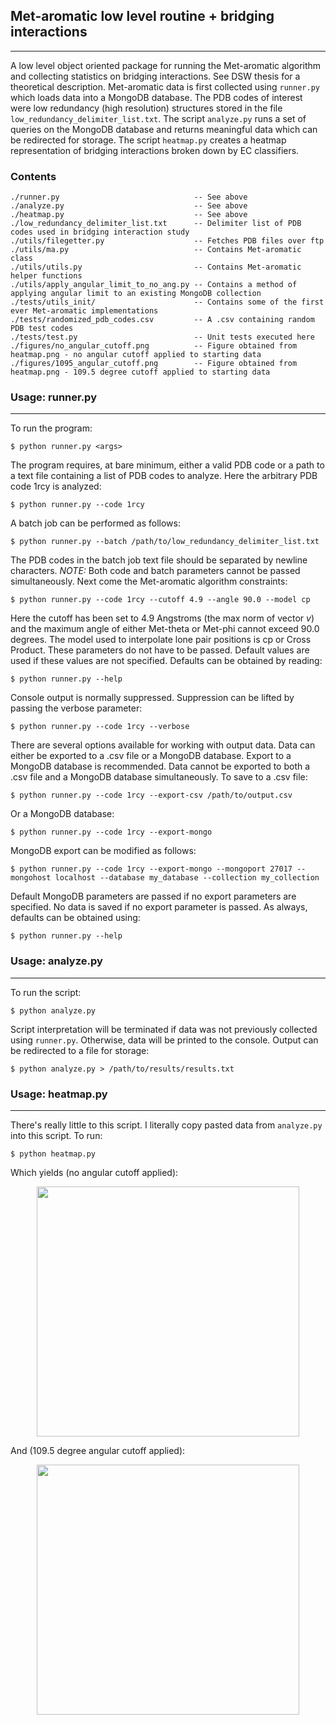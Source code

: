 ## Met-aromatic low level routine + bridging interactions
---  
A low level object oriented package for running the Met-aromatic algorithm and collecting statistics on bridging interactions. See DSW thesis for a theoretical description. Met-aromatic data is first collected using ```runner.py``` which loads data into a MongoDB database. The PDB codes of interest were low redundancy (high resolution) structures stored in the file ```low_redundancy_delimiter_list.txt```. The script ```analyze.py``` runs a set of queries on the MongoDB database and returns meaningful data which can be redirected for storage. The script ```heatmap.py``` creates a heatmap representation of bridging interactions broken down by EC classifiers.

### Contents
```
./runner.py                              -- See above
./analyze.py                             -- See above
./heatmap.py                             -- See above
./low_redundancy_delimiter_list.txt      -- Delimiter list of PDB codes used in bridging interaction study
./utils/filegetter.py                    -- Fetches PDB files over ftp
./utils/ma.py                            -- Contains Met-aromatic class
./utils/utils.py                         -- Contains Met-aromatic helper functions
./utils/apply_angular_limit_to_no_ang.py -- Contains a method of applying angular limit to an existing MongoDB collection
./tests/utils_init/                      -- Contains some of the first ever Met-aromatic implementations
./tests/randomized_pdb_codes.csv         -- A .csv containing random PDB test codes
./tests/test.py                          -- Unit tests executed here
./figures/no_angular_cutoff.png          -- Figure obtained from heatmap.png - no angular cutoff applied to starting data
./figures/1095_angular_cutoff.png        -- Figure obtained from heatmap.png - 109.5 degree cutoff applied to starting data
```

### Usage: runner.py
---
To run the program:
```
$ python runner.py <args>
```
The program requires, at bare minimum, either a valid PDB code or a path to a text file containing a list of PDB codes to analyze. Here the arbitrary PDB code 1rcy is analyzed:
```
$ python runner.py --code 1rcy
```
A batch job can be performed as follows:
```
$ python runner.py --batch /path/to/low_redundancy_delimiter_list.txt
```
The PDB codes in the batch job text file should be separated by newline characters. *NOTE:* Both code and batch parameters cannot be passed simultaneously. Next come the Met-aromatic algorithm constraints:
```
$ python runner.py --code 1rcy --cutoff 4.9 --angle 90.0 --model cp
```
Here the cutoff has been set to 4.9 Angstroms (the max norm of vector *v*) and the maximum angle of either Met-theta or Met-phi cannot exceed 90.0 degrees. The model used to interpolate lone pair positions is cp or Cross Product. These parameters do not have to be passed. Default values are used if these values are not specified. Defaults can be obtained by reading:
```
$ python runner.py --help
```
Console output is normally suppressed. Suppression can be lifted by passing the verbose parameter:
```
$ python runner.py --code 1rcy --verbose
```
There are several options available for working with output data. Data can either be exported to a .csv file or a MongoDB database. Export to a MongoDB database is recommended. Data cannot be exported to both a .csv file and a MongoDB database simultaneously. To save to a .csv file:
```
$ python runner.py --code 1rcy --export-csv /path/to/output.csv
```
Or a MongoDB database:
```
$ python runner.py --code 1rcy --export-mongo
```
MongoDB export can be modified as follows:
```
$ python runner.py --code 1rcy --export-mongo --mongoport 27017 --mongohost localhost --database my_database --collection my_collection
```
Default MongoDB parameters are passed if no export parameters are specified. No data is saved if no export parameter is passed. As always, defaults can be obtained using:
```
$ python runner.py --help
```

### Usage: analyze.py
---
To run the script:
```
$ python analyze.py
```
Script interpretation will be terminated if data was not previously collected using ```runner.py```. Otherwise, data will be printed to the console. Output can be redirected to a file for storage:
```
$ python analyze.py > /path/to/results/results.txt
```

### Usage: heatmap.py
---
There's really little to this script. I literally copy pasted data from ```analyze.py``` into this script. To run:
```
$ python heatmap.py
```
Which yields (no angular cutoff applied):
<p align="center">
  <img width="420" height="400" src="https://github.com/dsw7/BridgingInteractions/tree/master/overall-counts-YABBI-2019/figures/no_angular_cutoff.png">
</p>
And (109.5 degree angular cutoff applied):
<p align="center">
  <img width="420" height="400" src="https://github.com/dsw7/BridgingInteractions/tree/master/overall-counts-YABBI-2019/figures/1095_angular_cutoff.png">
</p>

